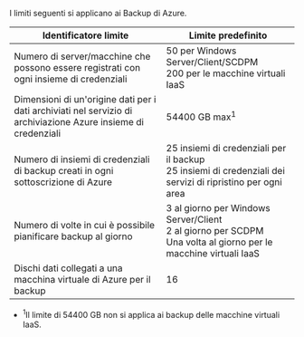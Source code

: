 I limiti seguenti si applicano ai Backup di Azure.

| Identificatore limite | Limite predefinito |
| --- | --- |
| Numero di server/macchine che possono essere registrati con ogni insieme di credenziali |50 per Windows Server/Client/SCDPM  <br/> 200 per le macchine virtuali IaaS |
| Dimensioni di un'origine dati per i dati archiviati nel servizio di archiviazione Azure insieme di credenziali |54400 GB max<sup>1</sup> |
| Numero di insiemi di credenziali di backup creati in ogni sottoscrizione di Azure |25 insiemi di credenziali per il backup <br/> 25 insiemi di credenziali dei servizi di ripristino per ogni area |
| Numero di volte in cui è possibile pianificare backup al giorno |3 al giorno per Windows Server/Client <br/> 2 al giorno per SCDPM <br/> Una volta al giorno per le macchine virtuali IaaS |
| Dischi dati collegati a una macchina virtuale di Azure per il backup |16 |

* <sup>1</sup>Il limite di 54400 GB non si applica ai backup delle macchine virtuali IaaS.



<!--HONumber=Feb17_HO3-->


